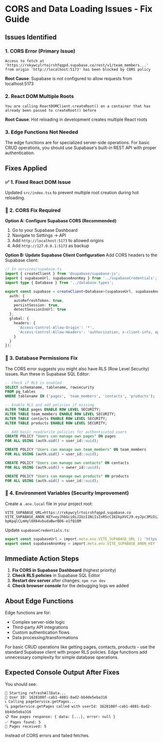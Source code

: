 # CORS and Data Loading Issues - Fix Guide

## Issues Identified

### 1. **CORS Error (Primary Issue)**
```
Access to fetch at 'https://rxkywcylrtoirshfqqpd.supabase.co/rest/v1/team_members...' from origin 'http://localhost:5173' has been blocked by CORS policy
```

**Root Cause**: Supabase is not configured to allow requests from localhost:5173

### 2. **React DOM Multiple Roots**
```
You are calling ReactDOMClient.createRoot() on a container that has already been passed to createRoot() before
```

**Root Cause**: Hot reloading in development creates multiple React roots

### 3. **Edge Functions Not Needed**
The edge functions are for specialized server-side operations. For basic CRUD operations, you should use Supabase's built-in REST API with proper authentication.

## Fixes Applied

### ✅ 1. Fixed React DOM Issue
Updated `src/index.tsx` to prevent multiple root creation during hot reloading.

### 🔧 2. CORS Fix Required

**Option A: Configure Supabase CORS (Recommended)**
1. Go to your Supabase Dashboard
2. Navigate to Settings → API
3. Add `http://localhost:5173` to allowed origins
4. Add `http://127.0.0.1:5173` as backup

**Option B: Update Supabase Client Configuration**
Add CORS headers to the Supabase client:

```typescript
// In services/supabase.ts
import { createClient } from '@supabase/supabase-js';
import { supabaseUrl, supabaseAnonKey } from '../supabaseCredentials';
import type { Database } from '../database.types';

export const supabase = createClient<Database>(supabaseUrl, supabaseAnonKey, {
  auth: {
    autoRefreshToken: true,
    persistSession: true,
    detectSessionInUrl: true
  },
  global: {
    headers: {
      'Access-Control-Allow-Origin': '*',
      'Access-Control-Allow-Headers': 'authorization, x-client-info, apikey, content-type',
    }
  }
});
```

### 🔧 3. Database Permissions Fix

The CORS error suggests you might also have RLS (Row Level Security) issues. Run these in Supabase SQL Editor:

```sql
-- Check if RLS is enabled
SELECT schemaname, tablename, rowsecurity 
FROM pg_tables 
WHERE tablename IN ('pages', 'team_members', 'contacts', 'products');

-- Enable RLS and add policies if missing
ALTER TABLE pages ENABLE ROW LEVEL SECURITY;
ALTER TABLE team_members ENABLE ROW LEVEL SECURITY;
ALTER TABLE contacts ENABLE ROW LEVEL SECURITY;
ALTER TABLE products ENABLE ROW LEVEL SECURITY;

-- Add basic read/write policies for authenticated users
CREATE POLICY "Users can manage own pages" ON pages
FOR ALL USING (auth.uid() = user_id::uuid);

CREATE POLICY "Users can manage own team_members" ON team_members  
FOR ALL USING (auth.uid() = user_id::uuid);

CREATE POLICY "Users can manage own contacts" ON contacts
FOR ALL USING (auth.uid() = owner_id::uuid);

CREATE POLICY "Users can manage own products" ON products
FOR ALL USING (auth.uid() = user_id::uuid);
```

### 🔧 4. Environment Variables (Security Improvement)

Create a `.env.local` file in your project root:

```env
VITE_SUPABASE_URL=https://rxkywcylrtoirshfqqpd.supabase.co
VITE_SUPABASE_ANON_KEY=eyJhbGciOiJIUzI1NiIsInR5cCI6IkpXVCJ9.eyJpc3MiOiJzdXBhYmFzZSIsInJlZiI6InJ4a3l3Y3lscnRvaXJzaGZxcXBkIiwicm9sZSI6ImFub24iLCJpYXQiOjE3NTI1MjQ5ODYsImV4cCI6MjA2ODEwMDk4Nn0.M79J1j4-bpKpqlCLmHylOX64vbudaBwrBD6-e1fQ18M
```

Update `supabaseCredentials.ts`:

```typescript
export const supabaseUrl = import.meta.env.VITE_SUPABASE_URL || 'https://rxkywcylrtoirshfqqpd.supabase.co';
export const supabaseAnonKey = import.meta.env.VITE_SUPABASE_ANON_KEY || 'eyJhbGciOiJIUzI1NiIsInR5cCI6IkpXVCJ9.eyJpc3MiOiJzdXBhYmFzZSIsInJlZiI6InJ4a3l3Y3lscnRvaXJzaGZxcXBkIiwicm9sZSI6ImFub24iLCJpYXQiOjE3NTI1MjQ5ODYsImV4cCI6MjA2ODEwMDk4Nn0.M79J1j4-bpKpqlCLmHylOX64vbudaBwrBD6-e1fQ18M';
```

## Immediate Action Steps

1. **Fix CORS in Supabase Dashboard** (highest priority)
2. **Check RLS policies** in Supabase SQL Editor  
3. **Restart dev server** after changes: `npm run dev`
4. **Check browser console** for the debugging logs we added

## About Edge Functions

Edge functions are for:
- Complex server-side logic
- Third-party API integrations  
- Custom authentication flows
- Data processing/transformations

For basic CRUD operations like getting pages, contacts, products - use the standard Supabase client with proper RLS policies. Edge functions add unnecessary complexity for simple database operations.

## Expected Console Output After Fixes

You should see:
```
🔄 Starting refreshAllData...
📧 User ID: 1628108f-cab1-4881-8ad2-bb4de5eba316
📞 Calling pageService.getPages...
🔍 pageService.getPages called with userId: 1628108f-cab1-4881-8ad2-bb4de5eba316
📋 Raw pages response: { data: [...], error: null }
✅ Pages found: 5
📄 Pages received: 5
```

Instead of CORS errors and failed fetches.

